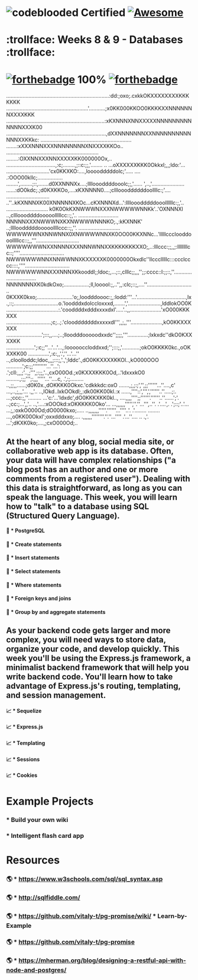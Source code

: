# ![codeblooded](https://img.shields.io/badge/VERIFIED-Code_Blooded-brightgreen?style=for-the-badge&logo=checkmarx)  Certified [![Awesome](https://cdn.rawgit.com/sindresorhus/awesome/d7305f38d29fed78fa85652e3a63e154dd8e8829/media/badge.svg)](https://github.com/sindresorhus/awesome)
# :trollface: Weeks 8 & 9 - Databases :trollface: 
# [![forthebadge](https://forthebadge.com/images/badges/60-percent-of-the-time-works-every-time.svg)](https://forthebadge.com) 100% [![forthebadge](https://forthebadge.com/images/badges/made-with-crayons.svg)](https://forthebadge.com)


.....................................................................:dd:;oxo;.cxkkOKXXXXXXXXKKKKKKK
.......................................................'...........;x0KK000KKOO0KKKKXXNNNNNNNXXXXKKK
..................................................................:xKXNNNXNNXXXXXNNNNNNNNNNNNNXXXK00
...................................................................,dXXNNNNNNNXXNNNNNNNNNNNNNXXKKkc:
............................................................. .......:xXXXNNNXXXNNNNNNNNXNXXXXKKOo..
.............................................................. ........:OXXNNXXXNNXXXXXKK000000Ox,..
.................................,:c;........,;::c:;;,'........   .. ...oXXXXXXKKK0Okkxl;,,;ldo:'...
.............................'cx0KKXKO:....,loooodddddolc;'.....  .... .:OOO00kllc;.................
........',........;::,.......d0XXNNNXx....;lllloooddddooolc;;,'......   ',..,'......................
......:dO0kdc;.;d0KXKKOo,....xKXNNNN0....;cllloooddddddoollllc:;'....  .............................
..''..kKXNNNXK00XNNNNNXKOc...cKXNNNXd...':llllooodddddooollllllc:;,'..  ............................
k0K0OkKXNWWWNXXXNWWWWWNNKk'..'OXNNNXl ..,cllloooddddooooolllllcc::;,'..  ...........................
NNNNNXXXNWWWNXKXNWWWWNNNKO;.,:kKXNNK' ..;lllloodddddooooollllccc::;,''. ............................
WWWWWWNXNNWNNX0XNWWWWNNXK0OO00KKXNNc...'lllllccclooddooolllllcc::;,,'''.............................
WWWWWWWNXXNNNNXXXNNNWNNXXKKKKKKKXXO;,..:lllccc:;;,,;:llllllllcc::;''''..............................
NWWWWWWNNXNNWWNNXKXXXXXK0000000Okxdlc''llccclllllc:::ccclcccc::::,''''..............................
NWWWWWWNNXXXNNNXKkooddl;;ldoc;,...;::,clllc;;,,,'';;:cccc::l:;;::,''................................
NNNNNNNXK0kdkOxo;.................;ll,looool:;,..'',,:clc;::;,....''................................
0KXXK0kxo;........................'o;,loodddoooc:;,:lodd:'''...'.................................,lx
.,::;..............................o.'loodddxdolccloxxxd,.......','......................,lddlokOO0K
...................................:.'cooddddxdddxxxxdxl'.....'..,,.....................'xO000KKKXXX
..............................;c;..;.'cloodddddddxxxxxdl''',,;,,'''.....................,kO0KKXXXXXX
........................';:::,,....;..;lloodddooooodxxdc'';;;;,'''..............;lxkxdc''dkO0KXXXXKK
...................';:c;;''...'...'...,:loooooccloddxxd;'';:::;,'............;okO0KKKK0kc.,oOKXXKK00
..............',:c:,,'.',''...'...'' ..,cloolloddc;ldoc,,,;:::;,'.,';lddc'.,dO0KKXXXXKKOl..,kO000OOO
...........';c:;;'''''''''...''...':  .';cll:,,,;'..,;''',;:;;,'..,cxO00Od.;x0KXXXKKK0Od,..'ldxxxkO0
.........,:;;''';:,,,'''''...''....c,  .',:;.........  ..,;;,,......;d0K0x.,dOKKKK0Okxc.'cdkkkdc:oxO
.......,;,;:;','',;;''''''...''....,c' ...,..,;,,,'...   .,,'..    ..,lOkd..lxkOOkdl;,:dk00KK00kl.:x
......,''''::',''',',''''''..''.....;:.  ...;ccc:;,''.........     ...'c:'...'ldxdc',dO0KKKXKK0kl..,
....,,,,'''';;''''''.''''''..''......';'. ..;cc:;...',,'..           ..,'....:xOOOkd:xOKKKKK0Oko'...
...,,,,,,''''',''.''...''',..''. .'....',. .';::;'..'...             ...;,:oxkO000Od;dO0000kxo;.....
..,,,,,,,'''''.''''''...''''..'. .'........  ........                 ...,o0KK00Okxl';oxxdddxxo;....
.,,,,,,''''''''.''.''...'''' .'...''....       ..                .,'. ...';dKXK0ko;....,;cxO000Od;..


## At the heart of any blog, social media site, or collaborative web app is its database. Often, your data will have complex relationships ("a blog post has an author and one or more comments from a registered user"). Dealing with this data is straightforward, as long as you can speak the language. This week, you will learn how to "talk" to a database using SQL (Structured Query Language). 
#### :dna: * PostgreSQL
#### :dna: * Create statements
#### :dna: * Insert statements
#### :dna: * Select statements
#### :dna: * Where statements
#### :dna: * Foreign keys and joins
#### :dna: * Group by and aggregate statements

## As your backend code gets larger and more complex, you will need ways to store data, organize your code, and develop quickly. This week you'll be using the Express.js framework, a minimalist backend framework that will help you write backend code. You'll learn how to take advantage of Express.js's routing, templating, and session management.

#### :chart_with_upwards_trend: * Sequelize
#### :chart_with_upwards_trend: * Express.js
#### :chart_with_upwards_trend: * Templating
#### :chart_with_upwards_trend: * Sessions
#### :chart_with_upwards_trend: * Cookies

  # Example Projects 
  ### * Build your own wiki
  ### * Intelligent flash card app

# Resources

### :earth_americas: * https://www.w3schools.com/sql/sql_syntax.asp
### :earth_americas: * http://sqlfiddle.com/
### :earth_americas: * https://github.com/vitaly-t/pg-promise/wiki/ * Learn-by-Example
### :earth_americas: * https://github.com/vitaly-t/pg-promise
### :earth_americas: * https://mherman.org/blog/designing-a-restful-api-with-node-and-postgres/
